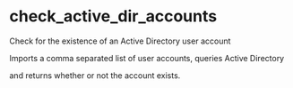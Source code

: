 # check_active_dir_accounts
Check for the existence of an Active Directory user account

Imports a comma separated list of user accounts, queries Active Directory

and returns whether or not the account exists.
